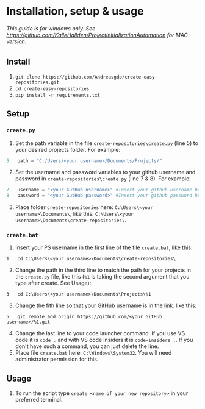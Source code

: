 # Installation, setup & usage
###### This guide is for windows only. See https://github.com/KalleHallden/ProjectInitializationAutomation for MAC-version.

## Install
1. ```git clone https://github.com/Andreasgdp/create-easy-repositories.git```
2. ```cd create-easy-repositories```
3. ```pip install -r requirements.txt```

## Setup
### ```create.py```
1. Set the path variable in the file ```create-repositories\create.py``` (line 5) to your desired projects folder. For example: 
```Python
5   path = "C:/Users/<your username>/Documents/Projects/"
```
2. Set the username and password variables to your github username and password in ```create-repositories\create.py``` (line 7 & 8). For example: 
```PYTHON
7   username = "<your GutHub username>" #Insert your github username here
8   password = "<your GutHub password>" #Insert your github password here
```
3. Place folder ```create-repositories``` here: ```C:\Users\<your username>\Documents\```, like this: ```C:\Users\<your username>\Documents\create-repositories\```.
### ```create.bat```
1. Insert your PS username in the first line of the file ```create.bat```, like this:
```BAT
1   cd C:\Users\<your username>\Documents\create-repositories\
```
2. Change the path in the third line to match the path for your projects in the ```create.py``` file, like this (```%1``` is taking the second argument that you type after create. See Usage): 
```BAT
3   cd C:\Users\<your username>\Documents\Projects\%1
```
3. Change the fith line so that your GitHub username is in the link. like this:
```BAT
5   git remote add origin https://github.com/<your GitHub username>/%1.git
```
4. Change the last line to your code launcher command. If you use VS code it is ```code .``` and with VS code insiders it is ```code-insiders .```. If you don't have such a command, you can just delete the line.
5. Place file ```create.bat``` here: ```C:\Windows\System32```. You will need administrator permission for this.

## Usage
1. To run the script type ```create <name of your new repository>``` in your preferred terminal.

